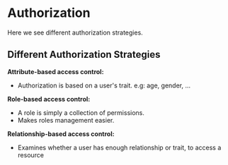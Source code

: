 # Authorization

Here we see different authorization strategies.

## Different Authorization Strategies

**Attribute-based access control:**

- Authorization is based on a user's trait. e.g: age, gender, ...

**Role-based access control:**

- A role is simply a collection of permissions.
- Makes roles management easier.

**Relationship-based access control:**

- Examines whether a user has enough relationship or trait, to access a resource
